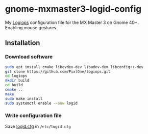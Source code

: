 # gnome-mxmaster3-logid-config
My [Logiops](https://github.com/PixlOne/logiops) configuration file for the MX Master 3 on Gnome 40+. \
Enabling mouse gestures.

## Installation

### Download software

```sh
sudo apt install cmake libevdev-dev libudev-dev libconfig++-dev
git clone https://github.com/PixlOne/logiops.git
cd logiops
mkdir build
cd build
cmake ..
make
sudo make install
sudo systemctl enable --now logid
```

### Write configuration file

Save [logid.cfg](logid.cfg) in `/etc/logid.cfg`
